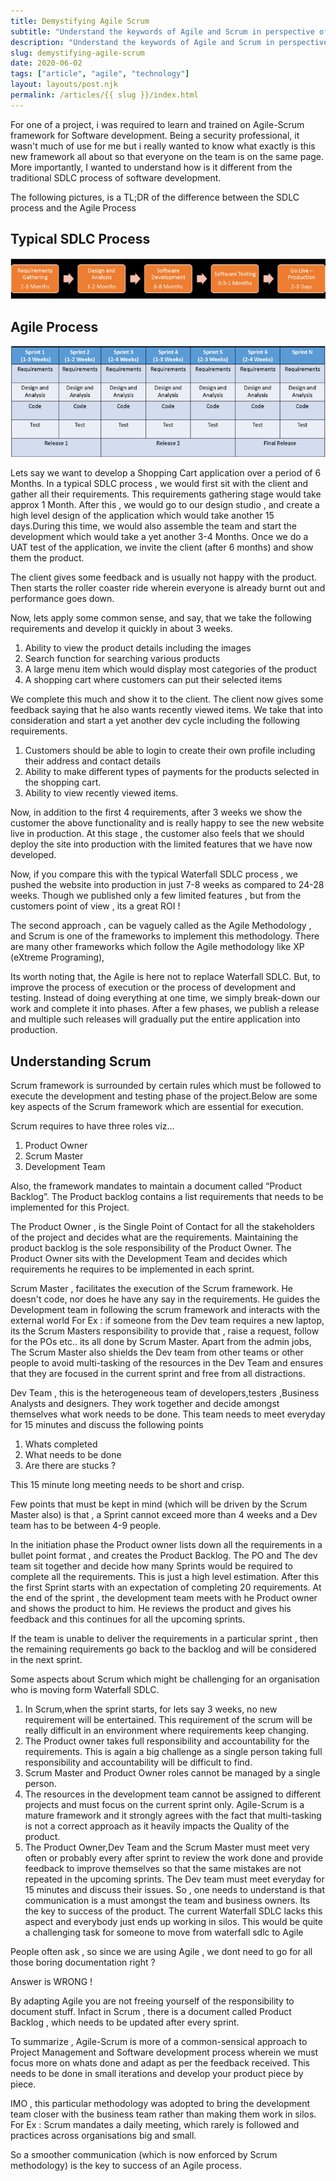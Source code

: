 ```yaml
---
title: Demystifying Agile Scrum
subtitle: "Understand the keywords of Agile and Scrum in perspective of software development."
description: "Understand the keywords of Agile and Scrum in perspective of software development."
slug: demystifying-agile-scrum
date: 2020-06-02
tags: ["article", "agile", "technology"]
layout: layouts/post.njk
permalink: /articles/{{ slug }}/index.html
---
```


For one of a project, i was required to learn and trained on Agile-Scrum framework for Software development. Being a security professional, it wasn't much of use for me but i really wanted to know what exactly is this new framework all about so that everyone on the team is on the same page. More importantly, I wanted to understand how is it different from the traditional SDLC process of software development.

The following pictures, is a TL;DR of the difference between the SDLC process and the Agile Process

## Typical SDLC Process

![Typical SDLC Process](/static/img/posts/articles/typical-sdlc-process.png)

## Agile Process

![Agile Process](/static/img/posts/articles/agile-process.png)

Lets say we want to develop a Shopping Cart application over a period of 6 Months. In a typical SDLC process , we would first sit with the client and gather all their requirements. This requirements gathering stage would take approx 1 Month. After this , we would go to our design studio , and create a high level design of the application which would take another 15 days.During this time, we would also assemble the team and start the development which would take a yet another 3-4 Months. Once we do a UAT test of the application, we invite the client (after 6 months) and show them the product.

The client gives some feedback and is usually not happy with the product. Then starts the roller coaster ride wherein everyone is already burnt out and performance goes down.

Now, lets apply some common sense, and say, that we take the following requirements and develop it quickly in about 3 weeks.

1. Ability to view the product details including the images
2. Search function for searching various products
3. A large menu item which would display most categories of the product
4. A shopping cart where customers can put their selected items

We complete this much and show it to the client. The client now gives some feedback saying that he also wants recently viewed items. We take that into consideration and start a yet another dev cycle including the following requirements.

1. Customers should be able to login to create their own profile including their address and contact details
2. Ability to make different types of payments for the products selected in the shopping cart.
3. Ability to view recently viewed items.

Now, in addition to the first 4 requirements, after 3 weeks we show the customer the above functionality and is really happy to see the new website live in production. At this stage , the customer also feels that we should deploy the site into production with the limited features that we have now developed.

Now, if you compare this with the typical Waterfall SDLC process , we pushed the website into production in just 7-8 weeks as compared to 24-28 weeks. Though we published only a few limited features , but from the customers point of view , its a great ROI !

The second approach , can be vaguely called as the Agile Methodology , and Scrum is one of the frameworks to implement this methodology. There are many other frameworks which follow the Agile methodology like XP (eXtreme Programing),

Its worth noting that, the Agile is here not to replace Waterfall SDLC. But, to improve the process of execution or the process of development and testing. Instead of doing everything at one time, we simply break-down our work and complete it into phases. After a few phases, we publish a release and multiple such releases will gradually put the entire application into production.

## Understanding Scrum

Scrum framework is surrounded by certain rules which must be followed to execute the development and testing phase of the project.Below are some key aspects of the Scrum framework which are essential for execution.

Scrum requires to have three roles viz…

1. Product Owner
2. Scrum Master
3. Development Team

Also, the framework mandates to maintain a document called “Product Backlog”. The Product backlog contains a list requirements that needs to be implemented for this Project.

The Product Owner , is the Single Point of Contact for all the stakeholders of the project and decides what are the requirements. Maintaining the product backlog is the sole responsibility of the Product Owner. The Product Owner sits with the Development Team and decides which requirements he requires to be implemented in each sprint.

Scrum Master , facilitates the execution of the Scrum framework. He doesn't code, nor does he have any say in the requirements. He guides the Development team in following the scrum framework and interacts with the external world For Ex : if someone from the Dev team requires a new laptop, its the Scrum Masters responsibility to provide that , raise a request, follow for the POs etc.. its all done by Scrum Master. Apart from the admin jobs, The Scrum Master also shields the Dev team from other teams or other people to avoid multi-tasking of the resources in the Dev Team and ensures that they are focused in the current sprint and free from all distractions.

Dev Team , this is the heterogeneous team of developers,testers ,Business Analysts and designers. They work together and decide amongst themselves what work needs to be done. This team needs to meet everyday for 15 minutes and discuss the following points

1. Whats completed
2. What needs to be done
3. Are there are stucks ?

This 15 minute long meeting needs to be short and crisp.

Few points that must be kept in mind (which will be driven by the Scrum Master also) is that , a Sprint cannot exceed more than 4 weeks and a Dev team has to be between 4-9 people.

In the initiation phase the Product owner lists down all the requirements in a bullet point format , and creates the Product Backlog. The PO and The dev team sit together and decide how many Sprints would be required to complete all the requirements. This is just a high level estimation. After this the first Sprint starts with an expectation of completing 20 requirements. At the end of the sprint , the development team meets with he Product owner and shows the product to him. He reviews the product and gives his feedback and this continues for all the upcoming sprints.

If the team is unable to deliver the requirements in a particular sprint , then the remaining requirements go back to the backlog and will be considered in the next sprint.

Some aspects about Scrum which might be challenging for an organisation who is moving form Waterfall SDLC.

1. In Scrum,when the sprint starts, for lets say 3 weeks, no new requirement will be entertained. This requirement of the scrum will be really difficult in an environment where requirements keep changing.
2. The Product owner takes full responsibility and accountability for the requirements. This is again a big challenge as a single person taking full responsibility and accountability will be difficult to find.
3. Scrum Master and Product Owner roles cannot be managed by a single person.
4. The resources in the development team cannot be assigned to different projects and must focus on the current sprint only. Agile-Scrum is a mature framework and it strongly agrees with the fact that multi-tasking is not a correct approach as it heavily impacts the Quality of the product.
5. The Product Owner,Dev Team and the Scrum Master must meet very often or probably every after sprint to review the work done and provide feedback to improve themselves so that the same mistakes are not repeated in the upcoming sprints. The Dev team must meet everyday for 15 minutes and discuss their issues. So , one needs to understand is that communication is a must amongst the team and business owners. Its the key to success of the product. The current Waterfall SDLC lacks this aspect and everybody just ends up working in silos. This would be quite a challenging task for someone to move from waterfall sdlc to Agile

People often ask , so since we are using Agile , we dont need to go for all those boring documentation right ?

Answer is WRONG !

By adapting Agile you are not freeing yourself of the responsibility to document stuff. Infact in Scrum , there is a document called Product Backlog , which needs to be updated after every sprint.

To summarize , Agile-Scrum is more of a common-sensical approach to Project Management and Software development process wherein we must focus more on whats done and adapt as per the feedback received. This needs to be done in small iterations and develop your product piece by piece.

IMO , this particular methodology was adopted to bring the development team closer with the business team rather than making them work in silos. For Ex : Scrum mandates a daily meeting, which rarely is followed and practices across organisations big and small.

So a smoother communication (which is now enforced by Scrum methodology) is the key to success of an Agile process.

